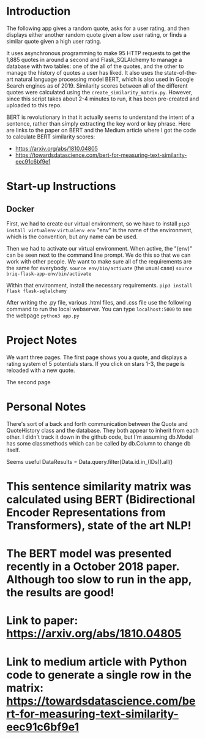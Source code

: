 # Introduction

The following app gives a random quote, asks for a user rating, and then displays either another random quote given a low user rating, or finds a similar quote given a high user rating.

It uses asynchronous programming to make 95 HTTP requests to get the 1,885 quotes in around a second and Flask_SQLAlchemy to manage a database with two tables: one of the all of the quotes, and the other to manage the history of quotes a user has liked. It also uses the state-of-the-art natural language processing model BERT, which is also used in Google Search engines as of 2019. Similarity scores between all of the different quotes were calculated using the `create_similarity_matrix.py`. However, since this script takes about 2-4 minutes to run, it has been pre-created and uploaded to this repo.

BERT is revolutionary in that it actually seems to understand the intent of a sentence, rather than simply extracting the key word or key phrase. Here are links to the paper on BERT and the Medium article where I got the code to calculate BERT similarity scores:
* https://arxiv.org/abs/1810.04805
* https://towardsdatascience.com/bert-for-measuring-text-similarity-eec91c6bf9e1

# Start-up Instructions
## Docker

First, we had to create our virtual environment, so we have to install
`pip3 install virtualenv`
`virtualenv env` "env" is the name of the environment, which is the convention, but any name can be used.

Then we had to activate our virtual environment. When active, the "(env)" can be seen next to the command line prompt. We do this so that we can work with other people. We want to make sure all of the requirements are the same for everybody.
`source env/bin/activate` (the usual case)
`source briq-flask-app-env/bin/activate`

Within that environment, install the necessary requirements.
`pip3 install flask flask-sqlalchemy`

After writing the .py file, various .html files, and .css file use the following command to run the local webserver. You can type `localhost:5000` to see the webpage
`python3 app.py`

# Project Notes

We want three pages. The first page shows you a quote, and displays a rating system of 5 potentials stars. If you click on stars 1-3, the page is reloaded with a new quote.

The second page 

# Personal Notes

There's sort of a back and forth communication between the Quote and QuoteHistory class and the database. They both appear to inherit from each other. I didn't track it down in the github code, but I'm assuming db.Model has some classmethods which can be called by db.Column to change db itself.

Seems useful
DataResults = Data.query.filter(Data.id.in_(IDs)).all()

# This sentence similarity matrix was calculated using BERT (Bidirectional Encoder Representations from Transformers), state of the art NLP!
# The BERT model was presented recently in a October 2018 paper. Although too slow to run in the app, the results are good!
# Link to paper: https://arxiv.org/abs/1810.04805
# Link to medium article with Python code to generate a single row in the matrix: https://towardsdatascience.com/bert-for-measuring-text-similarity-eec91c6bf9e1

